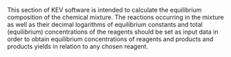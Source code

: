This section of KEV software is intended to calculate the equilibrium
composition of the chemical mixture. The reactions occurring in the mixture as
well as their decimal logarithms of equilibrium constants and total
(equilibrium) concentrations of the reagents should be set as input data
in order to obtain equilibrium concentrations of reagents and products and 
products yields in relation to any chosen reagent.